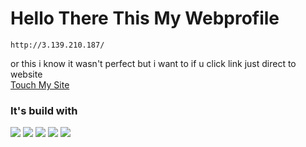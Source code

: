 # Hello There This My Webprofile
```
http://3.139.210.187/
```
or this i know it wasn't perfect but i want to if u click link just direct to website <br>
<a href="http://jaybyu.world/">Touch My Site</a>

### It's build with 

![](https://img.shields.io/badge/HTML5-E34F26?style=for-the-badge&logo=html5&logoColor=white) ![](https://img.shields.io/badge/Sass-CC6699?style=for-the-badge&logo=sass&logoColor=white) ![](https://img.shields.io/badge/JavaScript-323330?style=for-the-badge&logo=javascript&logoColor=F7DF1E) ![](https://img.shields.io/badge/Django-092E20?style=for-the-badge&logo=django&logoColor=white) ![](https://img.shields.io/badge/Amazon_AWS-232F3E?style=for-the-badge&logo=amazon-aws&logoColor=white)
